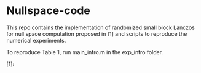 # Nullspace-code

This repo contains the implementation of randomized small block Lanczos for null space computation proposed in [1] and scripts to reproduce the numerical experiments.

To reproduce Table 1, run main_intro.m in the exp_intro folder.

[1]: 

